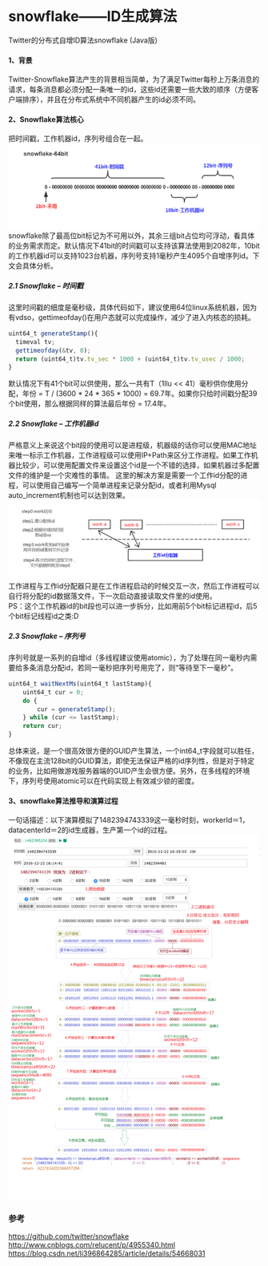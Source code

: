 # snowflake——ID生成算法

Twitter的分布式自增ID算法snowflake (Java版)

#### 1、背景
Twitter-Snowflake算法产生的背景相当简单，为了满足Twitter每秒上万条消息的请求，每条消息都必须分配一条唯一的id，这些id还需要一些大致的顺序（方便客户端排序），并且在分布式系统中不同机器产生的id必须不同。
#### 2、Snowflake算法核心
把时间戳，工作机器id，序列号组合在一起。  
![](resources/1.png)  
snowflake除了最高位bit标记为不可用以外，其余三组bit占位均可浮动，看具体的业务需求而定。默认情况下41bit的时间戳可以支持该算法使用到2082年，10bit的工作机器id可以支持1023台机器，序列号支持1毫秒产生4095个自增序列id。下文会具体分析。
##### 2.1 Snowflake – 时间戳
这里时间戳的细度是毫秒级，具体代码如下，建议使用64位linux系统机器，因为有vdso，gettimeofday()在用户态就可以完成操作，减少了进入内核态的损耗。  
```javascript
uint64_t generateStamp(){  
  timeval tv;  
  gettimeofday(&tv, 0);  
  return (uint64_t)tv.tv_sec * 1000 + (uint64_t)tv.tv_usec / 1000;  
} 
```
默认情况下有41个bit可以供使用，那么一共有T（1llu << 41）毫秒供你使用分配，年份 = T / (3600 * 24 * 365 * 1000) = 69.7年。如果你只给时间戳分配39个bit使用，那么根据同样的算法最后年份 = 17.4年。
##### 2.2 Snowflake – 工作机器id
严格意义上来说这个bit段的使用可以是进程级，机器级的话你可以使用MAC地址来唯一标示工作机器，工作进程级可以使用IP+Path来区分工作进程。如果工作机器比较少，可以使用配置文件来设置这个id是一个不错的选择，如果机器过多配置文件的维护是一个灾难性的事情。
这里的解决方案是需要一个工作id分配的进程，可以使用自己编写一个简单进程来记录分配id，或者利用Mysql auto_increment机制也可以达到效果。  
![](resources/2.png)  
工作进程与工作id分配器只是在工作进程启动的时候交互一次，然后工作进程可以自行将分配的id数据落文件，下一次启动直接读取文件里的id使用。  
PS：这个工作机器id的bit段也可以进一步拆分，比如用前5个bit标记进程id，后5个bit标记线程id之类:D  
##### 2.3 Snowflake – 序列号
序列号就是一系列的自增id（多线程建议使用atomic），为了处理在同一毫秒内需要给多条消息分配id，若同一毫秒把序列号用完了，则“等待至下一毫秒”。
```javascript
uint64_t waitNextMs(uint64_t lastStamp){
    uint64_t cur = 0;
    do {
        cur = generateStamp();
    } while (cur <= lastStamp);
    return cur;
}
```
总体来说，是一个很高效很方便的GUID产生算法，一个int64_t字段就可以胜任，不像现在主流128bit的GUID算法，即使无法保证严格的id序列性，但是对于特定的业务，比如用做游戏服务器端的GUID产生会很方便。另外，在多线程的环境下，序列号使用atomic可以在代码实现上有效减少锁的密度。

#### 3、snowflake算法推导和演算过程
一句话描述：以下演算模拟了1482394743339这一毫秒时刻，workerId＝1，datacenterId＝2的id生成器，生产第一个id的过程。  
![](resources/3.png)  

### 参考
https://github.com/twitter/snowflake  
http://www.cnblogs.com/relucent/p/4955340.html  
https://blog.csdn.net/li396864285/article/details/54668031  